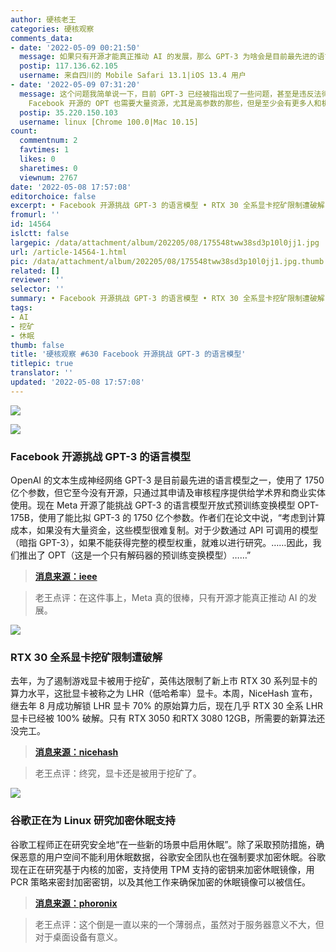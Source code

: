 ```yaml
---
author: 硬核老王
categories: 硬核观察
comments_data:
- date: '2022-05-09 00:21:50'
  message: 如果只有开源才能真正推动 AI 的发展，那么 GPT-3 为啥会是目前最先进的语言模型之一？别乱点评啊
  postip: 117.136.62.105
  username: 来自四川的 Mobile Safari 13.1|iOS 13.4 用户
- date: '2022-05-09 07:31:20'
  message: 这个问题我简单说一下，目前 GPT-3 已经被指出现了一些问题，甚至是违反法律的问题，而这些还不仅仅是用于训练的素材的问题，算法上可能也有一些倾向性问题。但是谷歌不开源，这是个黑盒。虽然
    Facebook 开源的 OPT 也需要大量资源，尤其是高参数的那些，但是至少会有更多人和机构可以参与改进。关于此事，建议可以看看我链接的原文和原论文的论述，这也是他们开源的原因。
  postip: 35.220.150.103
  username: linux [Chrome 100.0|Mac 10.15]
count:
  commentnum: 2
  favtimes: 1
  likes: 0
  sharetimes: 0
  viewnum: 2767
date: '2022-05-08 17:57:08'
editorchoice: false
excerpt: • Facebook 开源挑战 GPT-3 的语言模型 • RTX 30 全系显卡挖矿限制遭破解 • 谷歌正在为 Linux 研究加密休眠支持
fromurl: ''
id: 14564
islctt: false
largepic: /data/attachment/album/202205/08/175548tww38sd3p10l0jj1.jpg
url: /article-14564-1.html
pic: /data/attachment/album/202205/08/175548tww38sd3p10l0jj1.jpg.thumb.jpg
related: []
reviewer: ''
selector: ''
summary: • Facebook 开源挑战 GPT-3 的语言模型 • RTX 30 全系显卡挖矿限制遭破解 • 谷歌正在为 Linux 研究加密休眠支持
tags:
- AI
- 挖矿
- 休眠
thumb: false
title: '硬核观察 #630 Facebook 开源挑战 GPT-3 的语言模型'
titlepic: true
translator: ''
updated: '2022-05-08 17:57:08'
---
```


![](/data/attachment/album/202205/08/175548tww38sd3p10l0jj1.jpg)


![](/data/attachment/album/202205/08/175557lwywawnru6c9y5qu.jpg)


### Facebook 开源挑战 GPT-3 的语言模型


OpenAI 的文本生成神经网络 GPT-3 是目前最先进的语言模型之一，使用了 1750 亿个参数，但它至今没有开源，只通过其申请及审核程序提供给学术界和商业实体使用。现在 Meta 开源了能挑战 GPT-3 的语言模型开放式预训练变换模型 OPT-175B，使用了能比拟 GPT-3 的 1750 亿个参数。作者们在论文中说，“考虑到计算成本，如果没有大量资金，这些模型很难复制。对于少数通过 API 可调用的模型（暗指 GPT-3），如果不能获得完整的模型权重，就难以进行研究。……因此，我们推出了 OPT（这是一个只有解码器的预训练变换模型）……”



> 
> **[消息来源：ieee](https://spectrum.ieee.org/large-language-models-meta-openai)**
> 
> 
> 



> 
> 老王点评：在这件事上，Meta 真的很棒，只有开源才能真正推动 AI 的发展。
> 
> 
> 


![](/data/attachment/album/202205/08/175615nzaeziaaa0clecgg.jpg)


### RTX 30 全系显卡挖矿限制遭破解


去年，为了遏制游戏显卡被用于挖矿，英伟达限制了新上市 RTX 30 系列显卡的算力水平，这批显卡被称之为 LHR（低哈希率）显卡。本周，NiceHash 宣布，继去年 8 月成功解锁 LHR 显卡 70% 的原始算力后，现在几乎 RTX 30 全系 LHR 显卡已经被 100% 破解。只有 RTX 3050 和RTX 3080 12GB，所需要的新算法还没完工。



> 
> **[消息来源：nicehash](https://www.nicehash.com/blog/post/100-lhr-unlock-at-nicehash-its-here)**
> 
> 
> 



> 
> 老王点评：终究，显卡还是被用于挖矿了。
> 
> 
> 


![](/data/attachment/album/202205/08/175645bjt43yzjp3jqasbk.jpg)


### 谷歌正在为 Linux 研究加密休眠支持


谷歌工程师正在研究安全地“在一些新的场景中启用休眠”。除了采取预防措施，确保恶意的用户空间不能利用休眠数据，谷歌安全团队也在强制要求加密休眠。谷歌现在正在研究基于内核的加密，支持使用 TPM 支持的密钥来加密休眠镜像，用 PCR 策略来密封加密密钥，以及其他工作来确保加密的休眠镜像可以被信任。



> 
> **[消息来源：phoronix](https://www.phoronix.com/scan.php?page=news_item&px=Linux-Encrypted-Hibernation)**
> 
> 
> 



> 
> 老王点评：这个倒是一直以来的一个薄弱点，虽然对于服务器意义不大，但对于桌面设备有意义。
> 
> 
>
